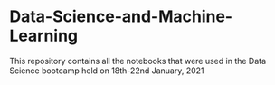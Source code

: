 # Data-Science-and-Machine-Learning

This repository contains all the notebooks that were used in the Data Science bootcamp held on 18th-22nd January, 2021

